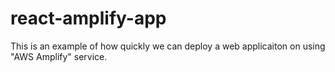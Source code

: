 # react-amplify-app

This is an example of how quickly we can deploy a web applicaiton on using "AWS Amplify" service.
